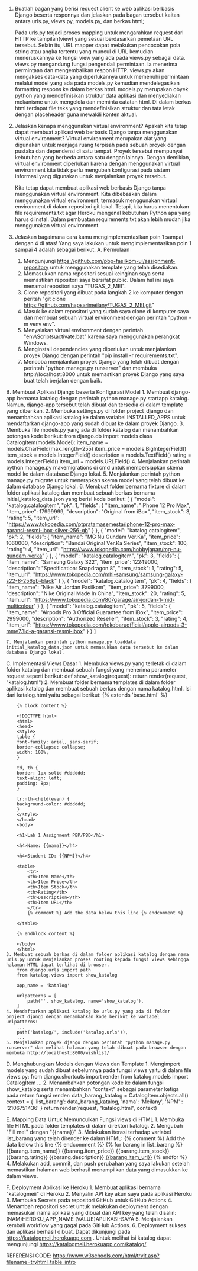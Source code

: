 1. Buatlah bagan yang berisi request client ke web aplikasi berbasis Django beserta responnya dan jelaskan pada bagan tersebut kaitan antara urls.py, views.py, models.py, dan berkas html;

    Pada urls.py terjadi proses mapping untuk mengarahkan request dari HTTP ke tampilan(view) yang sesuai berdasarkan pemetaan URL tersebut. Selain itu, URL mapper dapat melakukan pencocokan pola string atau angka tertentu yang muncul di URL kemudian meneruskannya ke fungsi view yang ada pada views.py sebagai data. 
    views.py mengandung fungsi pengendali permintaan. Ia menerima permintaan dan mengembalikan respon HTTP. views.py akan mengakses data-data yang diperlukannya untuk memenuhi permintaan melalui model yang ada pada models.py kemudian mendelegasikan formatting respons ke dalam berkas html. models.py merupakan obyek python yang mendefinisikan struktur data aplikasi dan menyediakan mekanisme untuk mengelola dan meminta catatan html. Di dalam berkas html terdapat file teks yang mendefinisikan struktur dan tata letak dengan placeheader guna mewakili konten aktual. 

2. Jelaskan kenapa menggunakan virtual environment? Apakah kita tetap dapat membuat aplikasi web berbasis Django tanpa menggunakan virtual environment?
    Virtual environment merupakan alat yang digunakan untuk menjaga ruang terpisah pada sebuah proyek dengan pustaka dan dependensi di satu tempat. Proyek tersebut mempunyai kebutuhan yang berbeda antara satu dengan lainnya. Dengan demikian, virtual environment diperlukan karena dengan menggunakan virtual environment kita tidak perlu mengubah konfigurasi pada sistem informasi yang digunakan untuk menjalankan proyek tersebut.

    Kita tetap dapat membuat aplikasi web berbasis Django tanpa menggunakan virtual environment. Kita dibebaskan dalam menggunakan virtual environment, termasuk menggunakan virtual environment di dalam repositori git lokal. Tetapi, kita harus menentukan file requirements.txt agar Heroku mengenal kebutuhan Python apa yang harus diinstal. Dalam  pembuatan requirements.txt akan lebih mudah jika menggunakan virtual environment.

3. Jelaskan bagaimana cara kamu mengimplementasikan poin 1 sampai dengan 4 di atas!
Yang saya lakukan untuk mengimplementasikan poin 1 sampai 4 adalah sebagai berikut:
A. Permulaan
    1. Mengunjungi https://github.com/pbp-fasilkom-ui/assignment-repository untuk menggunakan template yang telah disediakan.
    2. Memasukkan nama repositori sesuai keinginan saya serta memastikan repositori saya bersifat public. Dalam hal ini saya menamai repositori saya "TUGAS_2_MEI".
    3. Clone repositori yang dibuat pada langkah 2 ke komputer dengan peritah "git clone https://github.com/hapsarimeilany/TUGAS_2_MEI.git"
    4. Masuk ke dalam repositori yang sudah saya clone di komputer saya dan membuat sebuah virtual environment dengan perintah "python -m venv env".
    5. Menyalakan virtual environment dengan perintah "env\Scripts\activate.bat" karena saya menggunakan perangkat Windows.
    6. Menginstall dependencies yang diperlukan untuk menjalankan proyek Django dengan perintah "pip install -r requirements.txt".
    7. Mencoba menjalankan proyek Django yang telah dibuat dengan perintah "python manage.py runserver" dan membuka http://localhost:8000 untuk memastikan proyek Django yang saya buat telah berjalan dengan baik.

B. Membuat Aplikasi Django beserta Konfigurasi Model
    1. Membuat django-app bernama katalog dengan perintah python manage.py startapp katalog. Namun, django-app tersebut telah dibuat dan tersedia di dalam template yang diberikan.
    2. Membuka settings.py di folder project_django dan menambahkan aplikasi katalog ke dalam variabel INSTALLED_APPS untuk mendaftarkan django-app yang sudah dibuat ke dalam proyek Django.
    3. Membuka file models.py yang ada di folder katalog dan menambahkan potongan kode berikut:
        from django.db import models
        class CatalogItem(models.Model):
            item_name = models.CharField(max_length=255)
            item_price = models.BigIntegerField()
            item_stock = models.IntegerField()
            description = models.TextField()
            rating = models.IntegerField()
            item_url = models.URLField()
    4. Menjalankan perintah python manage.py makemigrations di cmd untuk mempersiapkan skema model ke dalam database Django lokal.
    5. Menjalankan perintah python manage.py migrate untuk menerapkan skema model yang telah dibuat ke dalam database Django lokal.
    6. Membuat folder bernama fixture di dalam folder aplikasi katalog dan membuat sebuah berkas bernama initial_katalog_data.json yang berisi kode berikut:
        [
            {
                "model": "katalog.catalogitem",
                "pk": 1,
                "fields": {
                    "item_name": "iPhone 12 Pro Max",
                    "item_price": 17999999,
                    "description": "Original from iBox",
                    "item_stock": 3,
                    "rating": 5,
                    "item_url": "https://www.tokopedia.com/ptpratamasemesta/iphone-12-pro-max-garansi-resmi-ibox-silver-256-gb"
                }
            },
            {
                "model": "katalog.catalogitem",
                "pk": 2,
                "fields": {
                    "item_name": "MG Nu Gundam Ver.Ka",
                    "item_price": 1060000,
                    "description": "Bandai Original Ver.Ka Series",
                    "item_stock": 100,
                    "rating": 4,
                    "item_url": "https://www.tokopedia.com/hobbyjapan/mg-nu-gundam-verka"
                }
            },
            {
                "model": "katalog.catalogitem",
                "pk": 3,
                "fields": {
                    "item_name": "Samsung Galaxy S22",
                    "item_price": 12249000,
                    "description": "Specification: Snapdragon 8",
                    "item_stock": 1,
                    "rating": 5,
                    "item_url": "https://www.tokopedia.com/mhi-samsung/samsung-galaxy-s22-8-256gb-black"
                }
            },
            {
                "model": "katalog.catalogitem",
                "pk": 4,
                "fields": {
                    "item_name": "Nike Air Jordan Fasilkom",
                    "item_price": 3799000,
                    "description": "Nike Original Made In China",
                    "item_stock": 20,
                    "rating": 5,
                    "item_url": "https://www.tokopedia.com/807garage/air-jordan-1-mid-multicolour"
                }
            },
            {
                "model": "katalog.catalogitem",
                "pk": 5,
                "fields": {
                    "item_name": "Airpods Pro 3 Official Guarantee from iBox",
                    "item_price": 2999000,
                    "description": "Authorized Reseller",
                    "item_stock": 3,
                    "rating": 4,
                    "item_url": "https://www.tokopedia.com/tokobaruofficial/apple-airpods-3-mme73id-a-garansi-resmi-ibox"
                }
            }
        ]

    7. Menjalankan perintah python manage.py loaddata initial_katalog_data.json untuk memasukkan data tersebut ke dalam database Django lokal.

C. Implementasi Views Dasar
    1. Membuka views.py yang terletak di dalam folder katalog dan membuat sebuah fungsi yang menerima parameter request seperti berikut:
        def show_katalog(request):
            return render(request, "katalog.html")
    2. Membuat folder bernama templates di dalam folder aplikasi katalog dan membuat sebuah berkas dengan nama katalog.html. Isi dari katalog.html yaitu sebagai berikut:
        {% extends 'base.html' %}

        {% block content %}

        <!DOCTYPE html>
        <html>
        <head>
        <style>
        table {
        font-family: arial, sans-serif;
        border-collapse: collapse;
        width: 100%;
        }

        td, th {
        border: 1px solid #dddddd;
        text-align: left;
        padding: 8px;
        }

        tr:nth-child(even) {
        background-color: #dddddd;
        }
        </style>
        </head>
        <body>

        <h1>Lab 1 Assignment PBP/PBD</h1>

        <h4>Name: {{nama}}</h4> 
        
        <h4>Student ID: {{NPM}}</h4>

        <table>
            <tr>
            <th>Item Name</th>
            <th>Item Price</th>
            <th>Item Stock</th>
            <th>Rating</th>
            <th>Description</th>
            <th>Item URL</th>
            </tr>
            {% comment %} Add the data below this line {% endcomment %}
        
        </table>

        {% endblock content %}

        </body>
        </html>
    3. Membuat sebuah berkas di dalam folder aplikasi katalog dengan nama urls.py untuk menjalankan proses routing kepada fungsi views sehingga halaman HTML dapat terlihat di browser. 
        from django.urls import path
        from katalog.views import show_katalog

        app_name = 'katalog'

        urlpatterns = [
            path('', show_katalog, name='show_katalog'),
        ]
    4. Mendaftarkan aplikasi katalog ke urls.py yang ada di folder project_django dengan menambahkan kode berikut ke variabel urlpatterns:
        ...
        path('katalog/', include('katalog.urls')),
        ...
    5. Menjalankan proyek django dengan perintah "python manage.py runserver" dan melihat halaman yang telah dibuat pada browser dengan membuka http://localhost:8000/wishlist/ 

D. Menghubungkan Models dengan Views dan Template
    1. Mengimport models yang sudah dibuat sebelumnya pada fungsi views yaitu di dalam file views.py:
        from django.shortcuts import render
        from katalog.models import CatalogItem
        ...
    2. Menambahkan potongan kode ke dalam fungsi show_katalog serta menambahkan "context" sebagai parameter ketiga pada return fungsi render:
        data_barang_katalog = CatalogItem.objects.all()
            context = {
            'list_barang': data_barang_katalog,
            'nama': 'Meilany',
            'NPM' : '2106751436'
        }
            return render(request, "katalog.html", context)

E. Mapping Data Untuk Memunculkan Fungsi views di HTML
    1. Membuka file HTML pada folder templates di dalam direktori katalog.
    2. Mengubah "Fill me!" dengan "{{nama}}" 
    3. Melakukan iterasi terhadap variabel list_barang yang telah dirender ke dalam HTML:
        {% comment %} Add the data below this line {% endcomment %}
        {% for barang in list_barang %}
            <tr>
                <th>{{barang.item_name}}</th>
                <th>{{barang.item_price}}</th>
                <th>{{barang.item_stock}}</th>
            <th>{{barang.rating}}</th>
                <th>{{barang.description}}</th>
                <th><a href="{{barang.item_url}}">{{barang.item_url}}</a></th>
            </tr>
        {% endfor %}
    4. Melakukan add, commit, dan push perubahan yang saya lakukan setelah memastikan halaman web berhasil menampilkan data yang dimasukkan ke dalam views.

F. Deployment Aplikasi ke Heroku
    1. Membuat aplikasi bernama "katalogmeii" di Heroku
    2. Menyalin API key akun saya pada aplikasi Heroku
    3. Membuka Secrets pada repositori GitHub untuk GitHub Actions
    4. Menambah repositori secret untuk melakukan deployment dengan memasukan nama aplikasi yang dibuat dan API key yang telah disalin:
        (NAM)HEROKU_APP_NAME
        (VALUE)APLIKASI-SAYA
    5. Menjalankan kembali workflow yang gagal pada GitHub Actions.
    6. Deployment sukses dan aplikasi berhasil dibuat. Dapat dikunjungi pada https://katalogmeii.herokuapp.com . Untuk melihat isi katalog dapat mengunjungi https://katalogmeii.herokuapp.com/katalog/ 



REFERENSI CODE: 
https://www.w3schools.com/html/tryit.asp?filename=tryhtml_table_intro